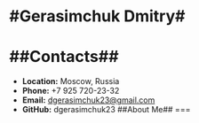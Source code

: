 #Gerasimchuk Dmitry#
===
##Contacts##
===
* **Location:** Moscow, Russia
* **Phone:** +7 925 720-23-32
* **Email:** dgerasimchuk23@gmail.com
* **GitHub:** dgerasimchuk23
##About Me##
===